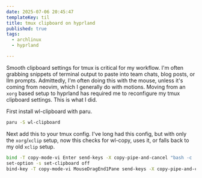 ```yaml
---
date: 2025-07-06 20:45:47
templateKey: til
title: tmux clipboard on hyprland
published: true
tags:
  - archlinux
  - hyprland

---
```


Smooth clipboard settings for tmux is critical for my workflow.  I'm often
grabbing snippets of terminal output to paste into team chats, blog posts, or
llm prompts.  Admittedly, I'm often doing this with the mouse, unless it's
coming from neovim, which I generally do with motions.  Moving from an `xorg`
based setup to hyprland has required me to reconfigure my tmux clipboard
settings.  This is what I did.

First install wl-clipboard with paru.

``` bash
paru -S wl-clipboard
```

Next add this to your tmux config.  I've long had this config, but with only
the `xorg`/`xclip` setup, now this checks for wl-copy, uses it, or falls back to
my old `xclip` setup.

``` bash
bind -T copy-mode-vi Enter send-keys -X copy-pipe-and-cancel "bash -c 'command -v wl-copy >/dev/null && wl-copy || xclip -i -f -selection primary | xclip -i -selection clipboard'"
set-option -s set-clipboard off
bind-key -T copy-mode-vi MouseDragEnd1Pane send-keys -X copy-pipe-and-cancel "bash -c 'command -v wl-copy >/dev/null && wl-copy || xclip -i -f -selection primary | xclip -i -selection clipboard'"
```
